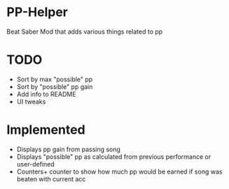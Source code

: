 # PP-Helper
Beat Saber Mod that adds various things related to pp

# TODO
  - Sort by max "possible" pp
  - Sort by "possible" pp gain
  - Add info to README
  - UI tweaks

# Implemented
- Displays pp gain from passing song
- Displays "possible" pp as calculated from previous performance or user-defined
- Counters+ counter to show how much pp would be earned if song was beaten with current acc
